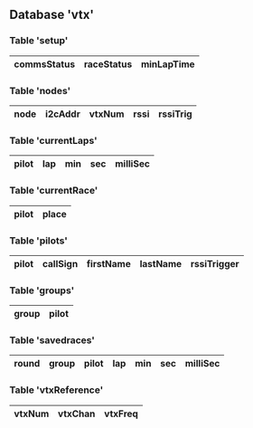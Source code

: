 ## Database 'vtx'

### Table 'setup'

| commsStatus | raceStatus | minLapTime |
| --- | --- | --- |

### Table 'nodes'

| node | i2cAddr | vtxNum | rssi | rssiTrig |
| --- | --- | --- | --- | --- |

### Table 'currentLaps'

| pilot | lap | min | sec | milliSec |
| --- | --- | --- | --- | --- |

### Table 'currentRace'

| pilot | place |
| --- | --- |

### Table 'pilots'

| pilot | callSign | firstName | lastName | rssiTrigger |
| --- | --- | --- | --- | --- |

### Table 'groups'

| group | pilot |
| --- | --- |

### Table 'savedraces'

| round | group | pilot | lap | min | sec | milliSec |
| --- | --- | --- | --- | --- | --- | --- |

### Table 'vtxReference'

| vtxNum | vtxChan | vtxFreq |
| --- | --- | --- |
